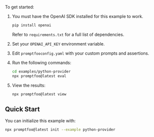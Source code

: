 To get started:

1. You must have the OpenAI SDK installed for this example to work.

   ```sh
   pip install openai
   ```

   Refer to `requirements.txt` for a full list of dependencies.

2. Set your `OPENAI_API_KEY` environment variable.

3. Edit `promptfooconfig.yaml` with your custom prompts and assertions.

4. Run the following commands:

   ```sh
   cd examples/python-provider
   npx promptfoo@latest eval
   ```

5. View the results:

   ```sh
   npx promptfoo@latest view
   ```

## Quick Start

You can initialize this example with:

```bash
npx promptfoo@latest init --example python-provider
```
